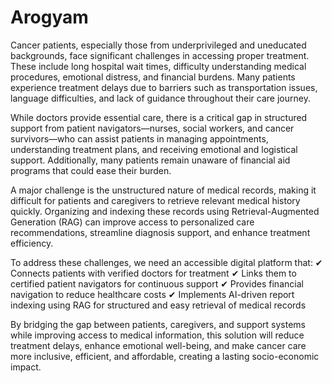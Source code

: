 # Arogyam

Cancer patients, especially those from underprivileged and uneducated backgrounds, face significant challenges in accessing proper treatment. These include long hospital wait times, difficulty understanding medical procedures, emotional distress, and financial burdens. Many patients experience treatment delays due to barriers such as transportation issues, language difficulties, and lack of guidance throughout their care journey.

While doctors provide essential care, there is a critical gap in structured support from patient navigators—nurses, social workers, and cancer survivors—who can assist patients in managing appointments, understanding treatment plans, and receiving emotional and logistical support. Additionally, many patients remain unaware of financial aid programs that could ease their burden.

A major challenge is the unstructured nature of medical records, making it difficult for patients and caregivers to retrieve relevant medical history quickly. Organizing and indexing these records using Retrieval-Augmented Generation (RAG) can improve access to personalized care recommendations, streamline diagnosis support, and enhance treatment efficiency.

To address these challenges, we need an accessible digital platform that:
✔ Connects patients with verified doctors for treatment
✔ Links them to certified patient navigators for continuous support
✔ Provides financial navigation to reduce healthcare costs
✔ Implements AI-driven report indexing using RAG for structured and easy retrieval of medical records

By bridging the gap between patients, caregivers, and support systems while improving access to medical information, this solution will reduce treatment delays, enhance emotional well-being, and make cancer care more inclusive, efficient, and affordable, creating a lasting socio-economic impact.
